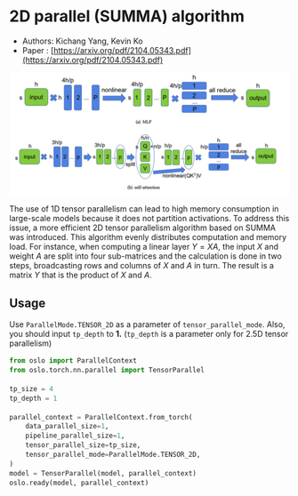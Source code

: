 # 2D parallel (SUMMA) algorithm
- Authors: Kichang Yang, Kevin Ko
- Paper : [https://arxiv.org/pdf/2104.05343.pdf](https://arxiv.org/pdf/2104.05343.pdf)

![image.png](2d_image/2d.png)

The use of 1D tensor parallelism can lead to high memory consumption in large-scale models because it does not partition activations.
To address this issue, a more efficient 2D tensor parallelism algorithm based on SUMMA was introduced. This algorithm evenly distributes computation and memory load.
For instance, when computing a linear layer $Y = XA$, the input $X$ and weight $A$ are split into four sub-matrices and the calculation is done in two steps, broadcasting rows and columns of $X$ and $A$ in turn.
The result is a matrix $Y$ that is the product of $X$ and $A$.

## Usage

Use `ParallelMode.TENSOR_2D` as a parameter of `tensor_parallel_mode`.
Also, you should input `tp_depth` to **1.**
(`tp_depth` is a parameter only for 2.5D tensor parallelism)
```python
from oslo import ParallelContext
from oslo.torch.nn.parallel import TensorParallel

tp_size = 4
tp_depth = 1

parallel_context = ParallelContext.from_torch(
    data_parallel_size=1,
    pipeline_parallel_size=1,
    tensor_parallel_size=tp_size,
    tensor_parallel_mode=ParallelMode.TENSOR_2D,
)
model = TensorParallel(model, parallel_context)
oslo.ready(model, parallel_context)
```